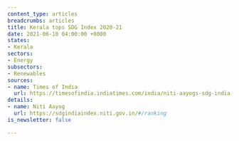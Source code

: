 ```yaml
---
content_type: articles
breadcrumbs: articles
title: Kerala tops SDG Index 2020-21
date: 2021-06-10 04:00:00 +0000
states:
- Kerala
sectors:
- Energy
subsectors:
- Renewables
sources:
- name: Times of India
  url: https://timesofindia.indiatimes.com/india/niti-aayogs-sdg-india-index-2020-21-kerala-retains-top-rank-bihar-worst-performer/articleshow/83206650.cms
details:
- name: Niti Aayog
  url: https://sdgindiaindex.niti.gov.in/#/ranking
is_newsletter: false

---
```

